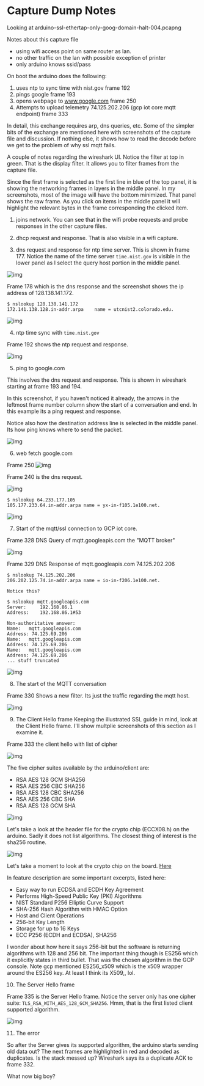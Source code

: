 # Capture Dump Notes

Looking at arduino-ssl-ethertap-only-goog-domain-halt-004.pcapng

Notes about this capture file

* using wifi access point on same router as lan.
* no other traffic on the lan with possible exception of printer
* only arduino knows ssid/pass

On boot the arduino does the following:

1. uses ntp to sync time with nist.gov 
  frame 192
2. pings google
  frame 193
3. opens webpage to www.google.com
  frame 250
4. Attempts to upload telemetry 74.125.202.206 (gcp iot core mqtt endpoint)
  frame 333

In detail, this exchange requires arp, dns queries, etc.  Some of the simpler
bits of the exchange are mentioned here with screenshots of the capture file 
and discussion.  If nothing else, it shows how to read the decode before
we get to the problem of why ssl mqtt fails.

A couple of notes regarding the wireshark UI.  Notice the filter at top
in green.   That is the display filter.  It allows you to filter frames
from the capture file.  

Since the first frame is selected as the first line in blue of the top panel,
it is showing the networking frames in layers in the middle panel.  In my 
screenshots, most of the image will have the bottom minimized.  That 
panel shows the raw frame.  As you click on items in the middle panel 
it will highlight the relevant bytes in the frame corresponding the clicked
item.

1. joins network.  You can see that in the wifi probe requests and 
probe responses in the other capture files.

2. dhcp request and response.  That is also visible in a wifi capture.

3. dns request and response for ntp time server.  This is shown in 
frame 177.  Notice the name of the time server `time.nist.gov` is visible
in the lower panel as I select the query host portion in the middle panel.

![img](imgs/ss2.png)

Frame 178 which is the dns response and the screenshot shows the 
ip address of 128.138.141.172.  

```
$ nslookup 128.138.141.172
172.141.138.128.in-addr.arpa	name = utcnist2.colorado.edu.
```

![img](imgs/ss3.png)


4. ntp time sync with `time.nist.gov`

Frame 192 shows the ntp request and response.

![img](imgs/ss5.png)

5. ping to google.com

This involves the dns request and response.  This is shown in 
wireshark starting at frame 193 and 194.

In this screenshot, if you haven't noticed it already, the arrows in the 
leftmost frame number column show the start of a conversation and end.
In this example its a ping request and response.

Notice also how the destination address line is selected in the middle 
panel.  Its how ping knows where to send the packet.

![img](imgs/ss1.png)

6. web fetch google.com

Frame 250
![img](imgs/ss8.png)

Frame 240 is the dns request.

![img](imgs/ss6.png)

```
$ nslookup 64.233.177.105
105.177.233.64.in-addr.arpa	name = yx-in-f105.1e100.net.
```

![img](imgs/ss7.png)


7. Start of the mqtt/ssl connection to GCP iot core.

Frame 328 DNS Query of mqtt.googleapis.com the "MQTT broker"


![img](imgs/ss9.png)

Frame 329 DNS Response of mqtt.googleapis.com 74.125.202.206

```
$ nslookup 74.125.202.206
206.202.125.74.in-addr.arpa	name = io-in-f206.1e100.net.

Notice this?

$ nslookup mqtt.googleapis.com
Server:		192.168.86.1
Address:	192.168.86.1#53

Non-authoritative answer:
Name:	mqtt.googleapis.com
Address: 74.125.69.206
Name:	mqtt.googleapis.com
Address: 74.125.69.206
Name:	mqtt.googleapis.com
Address: 74.125.69.206
... stuff truncated

```

![img](imgs/ss10.png)


8.  The start of the MQTT conversation

Frame 330 Shows a new filter.  Its just the traffic regarding the
mqtt host.


![img](imgs/ss12.png)

9. The Client Hello frame
Keeping the illustrated SSL guide in mind, look at the Client 
Hello frame.  I'll show multplie screenshots of this section 
as I examine it.  

Frame 333 the client hello with list of cipher 


![img](imgs/ss13.png)

The five cipher suites available by the arduino/client are:

* RSA AES 128 GCM SHA256
* RSA AES 256 CBC SHA256
* RSA AES 128 CBC SHA256
* RSA AES 256 CBC SHA
* RSA AES 128 GCM SHA

![img](imgs/ss14.png)

Let's take a look at the header file for the crypto chip (ECCX08.h) on the arduino.
Sadly it does not list algorithms.  The closest thing of interest is the
sha256 routine.


![img](imgs/ss15.png)

Let's take a moment to look at the crypto chip on the board.  [Here](https://www.microchip.com/en-us/product/atecc508a)

In feature description are some important excerpts, listed here:

* Easy way to run ECDSA and ECDH Key Agreement
* Performs High-Speed Public Key (PKI) Algorithms
* NIST Standard P256 Elliptic Curve Support
* SHA-256 Hash Algorithm with HMAC Option
* Host and Client Operations
* 256-bit Key Length
* Storage for up to 16 Keys
* ECC P256 (ECDH and ECDSA), SHA256

I wonder about how here it says 256-bit but the software is returning algorithms
with 128 and 256 bit.  The important thing though is ES256 which it explicitly 
states in third  bullet.  That was the chosen algorithm in the GCP console.
Note gcp mentioned ES256_x509 which is the x509 wrapper around the ES256 key.
At least I think its X509,, lol.


10. The Server Hello frame

Frame 335 is the Server Hello frame.  Notice the server only has one cipher suite:
`TLS_RSA_WITH_AES_128_GCM_SHA256`.  Hmm, that is the first listed client supported
algorithm.

![img](imgs/ss16.png)


11.  The error

So after the Server gives its supported algorithm, the arduino starts sending old data out?  The next frames are highlighted in red and decoded as duplicates.  Is the stack messed up?  Wireshark says its a duplicate ACK to frame 332.

What now big boy?



